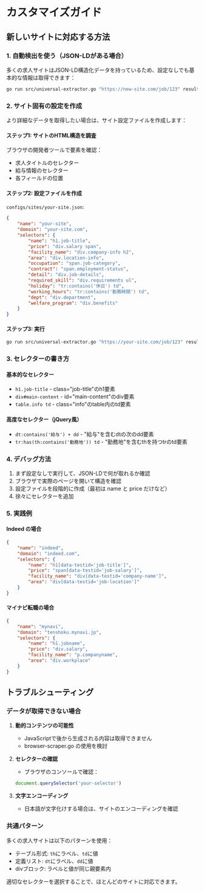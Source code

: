 # カスタマイズガイド

## 新しいサイトに対応する方法

### 1. 自動検出を使う（JSON-LDがある場合）

多くの求人サイトはJSON-LD構造化データを持っているため、設定なしでも基本的な情報は取得できます：

```bash
go run src/universal-extractor.go "https://new-site.com/job/123" result.json
```

### 2. サイト固有の設定を作成

より詳細なデータを取得したい場合は、サイト設定ファイルを作成します：

#### ステップ1: サイトのHTML構造を調査

ブラウザの開発者ツールで要素を確認：
- 求人タイトルのセレクター
- 給与情報のセレクター
- 各フィールドの位置

#### ステップ2: 設定ファイルを作成

`configs/sites/your-site.json`:

```json
{
    "name": "your-site",
    "domain": "your-site.com",
    "selectors": {
        "name": "h1.job-title",
        "price": "div.salary span",
        "facility_name": "div.company-info h2",
        "area": "div.location-info",
        "occupation": "span.job-category",
        "contract": "span.employment-status",
        "detail": "div.job-details",
        "required_skill": "div.requirements ul",
        "holiday": "tr:contains('休日') td",
        "working_hours": "tr:contains('勤務時間') td",
        "dept": "div.department",
        "welfare_program": "div.benefits"
    }
}
```

#### ステップ3: 実行

```bash
go run src/universal-extractor.go "https://your-site.com/job/123" result.json your-site
```

### 3. セレクターの書き方

#### 基本的なセレクター
- `h1.job-title` - class="job-title"のh1要素
- `div#main-content` - id="main-content"のdiv要素
- `table.info td` - class="info"のtable内のtd要素

#### 高度なセレクター（jQuery風）
- `dt:contains('給与') + dd` - "給与"を含むdtの次のdd要素
- `tr:has(th:contains('勤務地')) td` - "勤務地"を含むthを持つtrのtd要素

### 4. デバッグ方法

1. まず設定なしで実行して、JSON-LDで何が取れるか確認
2. ブラウザで実際のページを開いて構造を確認
3. 設定ファイルを段階的に作成（最初は name と price だけなど）
4. 徐々にセレクターを追加

### 5. 実践例

#### Indeed の場合
```json
{
    "name": "indeed",
    "domain": "indeed.com",
    "selectors": {
        "name": "h1[data-testid='job-title']",
        "price": "span[data-testid='job-salary']",
        "facility_name": "div[data-testid='company-name']",
        "area": "div[data-testid='job-location']"
    }
}
```

#### マイナビ転職の場合
```json
{
    "name": "mynavi",
    "domain": "tenshoku.mynavi.jp",
    "selectors": {
        "name": "h1.jobname",
        "price": "div.salary",
        "facility_name": "p.companyname",
        "area": "div.workplace"
    }
}
```

## トラブルシューティング

### データが取得できない場合

1. **動的コンテンツの可能性**
   - JavaScriptで後から生成される内容は取得できません
   - browser-scraper.go の使用を検討

2. **セレクターの確認**
   - ブラウザのコンソールで確認：
   ```javascript
   document.querySelector('your-selector')
   ```

3. **文字エンコーディング**
   - 日本語が文字化けする場合は、サイトのエンコーディングを確認

### 共通パターン

多くの求人サイトは以下のパターンを使用：
- テーブル形式: `th`にラベル、`td`に値
- 定義リスト: `dt`にラベル、`dd`に値
- divブロック: ラベルと値が同じ親要素内

適切なセレクターを選択することで、ほとんどのサイトに対応できます。